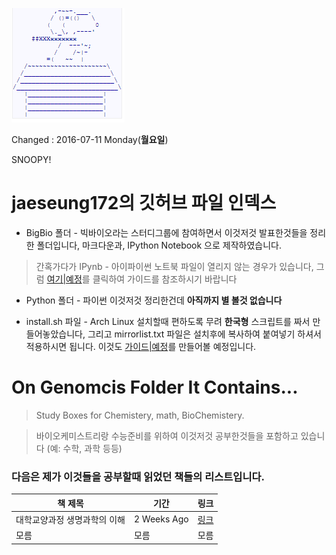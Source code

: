 
![IMG](Snoopy.PNG)

Changed : 2016-07-11 Monday(**월요일**)

SNOOPY! 

# jaeseung172의 깃허브 파일 인덱스

- BigBio 폴더 - 빅바이오라는 스터디그룹에 참여하면서 이것저것 발표한것들을 정리한 폴더입니다, 마크다운과, IPython Notebook 으로 제작하였습니다.

> 간혹가다가 IPynb - 아이파이썬 노트북 파일이 열리지 않는 경우가 있습니다, 그럼 [여기|예정]()를 클릭하여 가이드를 참조하시기 바랍니다

- Python 폴더 - 파이썬 이것저것 정리한건데 **아직까지 별 볼것 없습니다** 

- install.sh 파일 - Arch Linux 설치할때 편하도록 무려 **한국형** 스크립트를 짜서 만들어놓았습니다, 그리고 mirrorlist.txt 파일은 설치후에 복사하여 붙여넣기 하셔서 적용하시면 됩니다. 이것도 [가이드|예정]()를 만들어볼 예정입니다.

# On Genomcis Folder It Contains...

> Study Boxes for Chemistery, math, BioChemistery. 

> 바이오케미스트리랑 수능준비를 위하여 이것저것 공부한것들을 포함하고 있습니다 (예: 수학, 과학 등등)

### 다음은 제가 이것들을 공부할때 읽었던 책들의 리스트입니다. 

| 책 제목                         | 기간        | 링크 |
|---------------------------------|-------------|------|
| 대학교양과정 생명과학의 이해    | 2 Weeks Ago | [링크](https://github.com/jaeseung172/Genomics/blob/master/%EA%B5%90%EC%96%91%EC%9D%98%ED%95%991.pdf) |
| 모름                            | 모름        |모름  |
